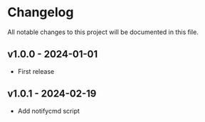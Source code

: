 # Changelog

All notable changes to this project will be documented in this file.

## v1.0.0 - 2024-01-01

- First release

## v1.0.1 - 2024-02-19

- Add notifycmd script
